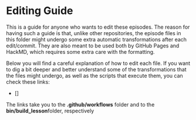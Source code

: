 # Editing Guide

This is a guide for anyone who wants to edit these episodes. The reason for having such a guide is that, unlike other repositories, the episode files in this folder might undergo some extra automatic transformations after each edit/commit. They are also meant to be used both by GitHub Pages and HackMD, which requires some extra care with the formatting.

Below you will find a careful explanation of how to edit each file. If you want to dig a bit deeper and better understand some of the transformations that the files might undergo, as well as the scripts that execute them, you can check these links:

- []


The links take you to the **.github/workflows** folder and to the  **bin/build_lesson**folder, respectively
